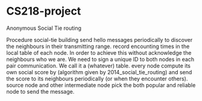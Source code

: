 # CS218-project
Anonymous Social Tie routing

Procedure
social-tie building
send hello messages periodically to discover the neighbours in their transmitting range.
record encounting times in the local table of each node. In order to achieve this without acknowledge the neighbours who we are. We need to sign a unique ID to both nodes in each pair communication. We call it a (whatever) table.
every node compute its own social score by (algorithm given by 2014_social_tie_routing) and send the score to its neighbours periodically (or when they encounter others).
source node and other intermediate node pick the both popular and reliable node to send the message.
